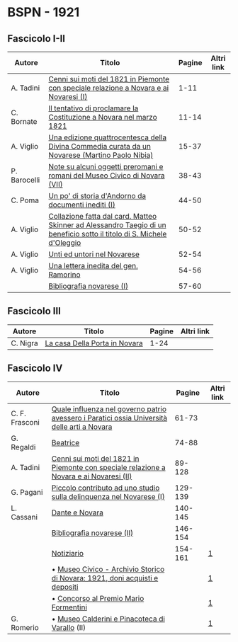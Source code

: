 # BSPN - 1921

## Fascicolo I-II

| Autore       | Titolo                                                                                                                                                                      | Pagine | Altri link |
|--------------|-----------------------------------------------------------------------------------------------------------------------------------------------------------------------------|--------|------------|
| A. Tadini    | [Cenni sui moti del 1821 in Piemonte con speciale relazione a Novara e ai Novaresi (I)](https://en.calameo.com/read/0072607358774b5b30766)                                  | 1-11   |            |
| C. Bornate   | [Il tentativo di proclamare la Costituzione a Novara nel marzo 1821](https://en.calameo.com/read/0072607358774b5b30766)                                                     | 11-14  |            |
| A. Viglio    | [Una edizione quattrocentesca della Divina Commedia curata da un Novarese (Martino Paolo Nibia)](https://en.calameo.com/read/0072607358774b5b30766)                         | 15-37  |            |
| P. Barocelli | [Note su alcuni oggetti preromani e romani del Museo Civico di Novara (VII)](https://en.calameo.com/read/0072607358774b5b30766)                                             | 38-43  |            |
| C. Poma      | [Un po' di storia d'Andorno da documenti inediti (I)](https://en.calameo.com/read/0072607358774b5b30766)                                                                    | 44-50  |            |
| A. Viglio    | [Collazione fatta dal card. Matteo Skinner ad Alessandro Taegio di un beneficio sotto il titolo di S. Michele d'Oleggio](https://en.calameo.com/read/0072607358774b5b30766) | 50-52  |            |
| A. Viglio    | [Unti ed untori nel Novarese](https://en.calameo.com/read/0072607358774b5b30766)                                                                                            | 52-54  |            |
| A. Viglio    | [Una lettera inedita del gen. Ramorino](https://en.calameo.com/read/0072607358774b5b30766)                                                                                  | 54-56  |            |
|              | [Bibliografia novarese (I)](https://en.calameo.com/read/0072607358774b5b30766)                                                                                              | 57-60  |            |

## Fascicolo III

| Autore   | Titolo                                                                    | Pagine | Altri link |
|----------|---------------------------------------------------------------------------|--------|------------|
| C. Nigra | [La casa Della Porta in Novara](http://www.ssno.it/BSPNo/bspn_porta.html) | 1-24   |            |

## Fascicolo IV

| Autore         | Titolo                                                                                                                                           | Pagine  | Altri link                                             |
|----------------|--------------------------------------------------------------------------------------------------------------------------------------------------|---------|--------------------------------------------------------|
| C. F. Frasconi | [Quale influenza nel governo patrio avessero i Paratici ossia Università delle arti a Novara](https://en.calameo.com/read/00726073526aff3fa0ff0) | 61-73   |                                                        |
| G. Regaldi     | [Beatrice](https://en.calameo.com/read/00726073526aff3fa0ff0)                                                                                    | 74-88   |                                                        |
| A. Tadini      | [Cenni sui moti del 1821 in Piemonte con speciale relazione a Novara e ai Novaresi (II)](https://en.calameo.com/read/00726073526aff3fa0ff0)      | 89-128  |                                                        |
| G. Pagani      | [Piccolo contributo ad uno studio sulla delinquenza nel Novarese (I)](https://en.calameo.com/read/00726073526aff3fa0ff0)                         | 129-139 |                                                        |
| L. Cassani     | [Dante e Novara](https://en.calameo.com/read/00726073526aff3fa0ff0)                                                                              | 140-145 |                                                        |
|                | [Bibliografia novarese (II)](https://en.calameo.com/read/00726073526aff3fa0ff0)                                                                  | 146-154 |                                                        |
|                | [Notiziario](http://www.ssno.it/BSPNo/bspn_not21.html)                                                                                           | 154-161 | [1](https://en.calameo.com/read/00726073526aff3fa0ff0) |
|                | • [Museo Civico - Archivio Storico di Novara: 1921, doni acquisti e depositi](http://www.ssno.it/BSPNo/bspn_not21.html#211)                      |         | [1](https://en.calameo.com/read/00726073526aff3fa0ff0) |
|                | • [Concorso al Premio Mario Formentini](http://www.ssno.it/BSPNo/bspn_not21.html#212)                                                            |         | [1](https://en.calameo.com/read/00726073526aff3fa0ff0) |
| G. Romerio     | • [Museo Calderini e Pinacoteca di Varallo](http://www.ssno.it/BSPNo/bspn_not21.html#213) (II)                                                   |         | [1](https://en.calameo.com/read/00726073526aff3fa0ff0) |
